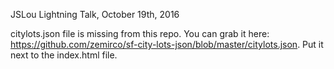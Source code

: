 JSLou Lightning Talk, October 19th, 2016

citylots.json file is missing from this repo. You can grab it here: https://github.com/zemirco/sf-city-lots-json/blob/master/citylots.json. Put it next to the index.html file.
